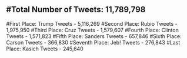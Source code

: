 #Total Number of Tweets: 11,789,798 
---
#First Place: Trump Tweets - 5,116,269
#Second Place: Rubio Tweets - 1,975,950
#Third Place: Cruz Tweets - 1,579,607
#Fourth Place: Clinton Tweets - 1,571,823
#Fifth Place: Sanders Tweets - 657,846
#Sixth Place: Carson Tweets - 366,830
#Seventh Place: Jeb! Tweets - 276,843
#Last Place: Kasich Tweets - 245,640
